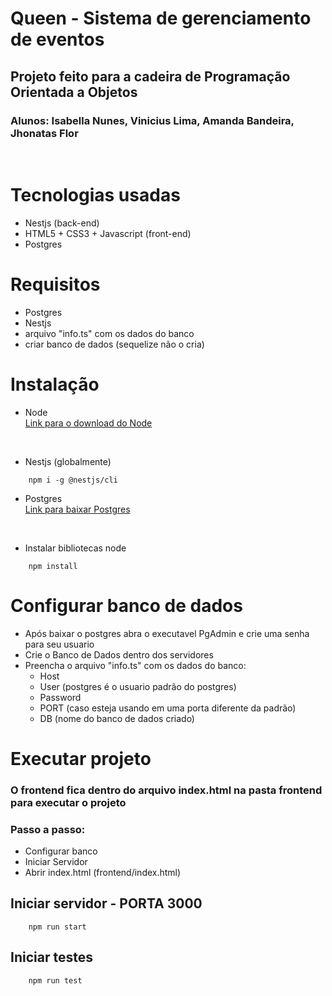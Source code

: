 # Queen - Sistema de gerenciamento de eventos
## Projeto feito para a cadeira de Programação Orientada a Objetos
### Alunos: Isabella Nunes, Vinicius Lima, Amanda Bandeira, Jhonatas Flor

<br>

# Tecnologias usadas

- Nestjs (back-end)
- HTML5 + CSS3 + Javascript (front-end)
- Postgres

# Requisitos
- Postgres
- Nestjs
- arquivo "info.ts" com os dados do banco
- criar banco de dados (sequelize não o cria)

# Instalação

- Node <br>
<a href="https://nodejs.org/pt-br/download/">Link para o download do Node </a>
<br>

- Nestjs (globalmente)
```
    npm i -g @nestjs/cli
```

- Postgres <br>
<a href="https://www.postgresql.org/download/"> Link para baixar Postgres</a>
<br>

- Instalar bibliotecas node
```
    npm install
```
# Configurar banco de dados
- Após baixar o postgres abra o executavel PgAdmin e crie uma senha para seu usuario
- Crie o Banco de Dados dentro dos servidores
- Preencha o arquivo "info.ts" com os dados do banco:
    - Host
    - User (postgres é o usuario padrão do postgres)
    - Password
    - PORT (caso esteja usando em uma porta diferente da padrão)
    - DB (nome do banco de dados criado)
# Executar projeto 
### O frontend fica dentro do arquivo index.html na pasta frontend para executar o projeto
### Passo a passo:
- Configurar banco
- Iniciar Servidor
- Abrir index.html (frontend/index.html)
## Iniciar servidor - PORTA 3000
```
    npm run start
```

## Iniciar testes
```
    npm run test
```
